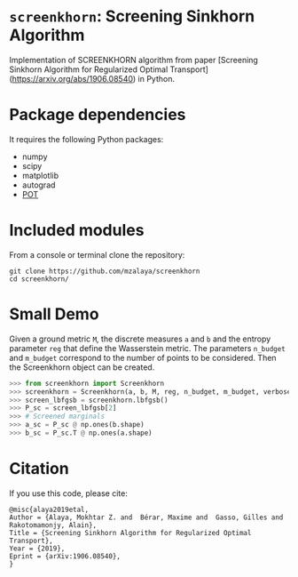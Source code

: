
# `screenkhorn`: Screening Sinkhorn Algorithm
Implementation of SCREENKHORN algorithm from paper [Screening Sinkhorn Algorithm for Regularized Optimal Transport] (https://arxiv.org/abs/1906.08540) in Python.

Package dependencies
====================
It requires the following Python packages:

- numpy
- scipy
- matplotlib
- autograd
- [POT](https://github.com/rflamary/POT)

Included modules
================
From a console or terminal clone the repository:
```
git clone https://github.com/mzalaya/screenkhorn
cd screenkhorn/
```


Small Demo
================
Given a ground metric `M`, the discrete measures `a` and `b` and the entropy parameter `reg` that define the Wasserstein
metric. The parameters `n_budget` and `m_budget` correspond to the number of points to be considered. Then the Screenkhorn object can be created.

```python
>>> from screenkhorn import Screenkhorn 
>>> screenkhorn = Screenkhorn(a, b, M, reg, n_budget, m_budget, verbose=False)
>>> screen_lbfgsb = screenkhorn.lbfgsb()
>>> P_sc = screen_lbfgsb[2]
>>> # Screened marginals
>>> a_sc = P_sc @ np.ones(b.shape)
>>> b_sc = P_sc.T @ np.ones(a.shape)
```    

Citation
========
If you use this code, please cite:

```
@misc{alaya2019etal,
Author = {Alaya, Mokhtar Z. and  Bérar, Maxime and  Gasso, Gilles and  Rakotomamonjy, Alain},
Title = {Screening Sinkhorn Algorithm for Regularized Optimal Transport},
Year = {2019},
Eprint = {arXiv:1906.08540},
}
```
